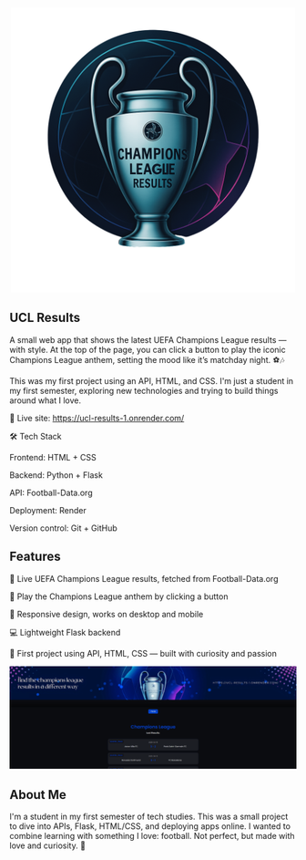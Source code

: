 

<p align="center">
    <img src="static/uclr.png"/>
</p>

## UCL Results

A small web app that shows the latest UEFA Champions League results — with style.
At the top of the page, you can click a button to play the iconic Champions League anthem, setting the mood like it’s matchday night. ⚽🎶

This was my first project using an API, HTML, and CSS. I'm just a student in my first semester, exploring new technologies and trying to build things around what I love.

🔗 Live site: https://ucl-results-1.onrender.com/

🛠 Tech Stack

Frontend: HTML + CSS

Backend: Python + Flask

API: Football-Data.org

Deployment: Render

Version control: Git + GitHub

## Features

📡 Live UEFA Champions League results, fetched from Football-Data.org

🎵 Play the Champions League anthem by clicking a button

📱 Responsive design, works on desktop and mobile

💻 Lightweight Flask backend

👶 First project using API, HTML, CSS — built with curiosity and passion

![site Screenshot](static/show.png)

## About Me

I'm a student in my first semester of tech studies.
This was a small project to dive into APIs, Flask, HTML/CSS, and deploying apps online.
I wanted to combine learning with something I love: football.
Not perfect, but made with love and curiosity. 💙

